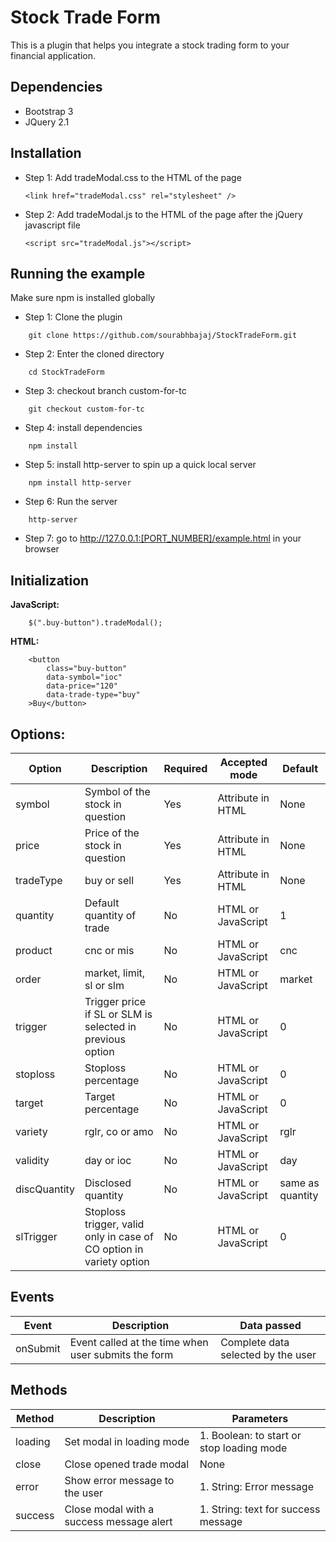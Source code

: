 # Stock Trade Form

This is a plugin that helps you integrate a stock trading form to your financial application.

## Dependencies

- Bootstrap 3
- JQuery 2.1

## Installation

- Step 1: Add tradeModal.css to the HTML of the page

    ```
    <link href="tradeModal.css" rel="stylesheet" />
    ```

- Step 2: Add tradeModal.js to the HTML of the page after the jQuery javascript file

    ```
    <script src="tradeModal.js"></script>
    ```

## Running the example

Make sure npm is installed globally

- Step 1: Clone the plugin
```
    git clone https://github.com/sourabhbajaj/StockTradeForm.git
```

- Step 2: Enter the cloned directory

```
    cd StockTradeForm
```

- Step 3: checkout branch custom-for-tc

```
    git checkout custom-for-tc
```

- Step 4: install dependencies

```
    npm install
```

- Step 5: install http-server to spin up a quick local server

```
    npm install http-server
```

- Step 6: Run the server

```
    http-server
```

- Step 7: go to http://127.0.0.1:[PORT_NUMBER]/example.html in your browser


## Initialization
    
__JavaScript:__
```
    $(".buy-button").tradeModal();
```

__HTML:__
```
    <button 
        class="buy-button"
        data-symbol="ioc" 
        data-price="120" 
        data-trade-type="buy"
    >Buy</button>
```

## Options:

| Option | Description | Required | Accepted mode | Default |
|-------------|-------------|----------|---------------|---------|
| symbol | Symbol of the stock in question | Yes | Attribute in HTML | None |
| price | Price of the stock in question | Yes | Attribute in HTML | None |
| tradeType | buy or sell | Yes | Attribute in HTML | None |
| quantity | Default quantity of trade | No | HTML or JavaScript | 1 |
| product | cnc or mis | No | HTML or JavaScript | cnc |
| order | market, limit, sl or slm | No | HTML or JavaScript | market |
| trigger | Trigger price if SL or SLM is selected in previous option | No | HTML or JavaScript | 0 |
| stoploss | Stoploss percentage | No | HTML or JavaScript | 0 |
| target | Target percentage | No | HTML or JavaScript | 0 |
| variety | rglr, co or amo | No | HTML or JavaScript | rglr |
| validity | day or ioc | No | HTML or JavaScript | day |
| discQuantity | Disclosed quantity | No | HTML or JavaScript | same as quantity |
| slTrigger | Stoploss trigger, valid only in case of CO option in variety option | No | HTML or JavaScript | 0 |

## Events
| Event | Description | Data passed |
|-------------|-------------|----------|
| onSubmit | Event called at the time when user submits the form | Complete data selected by the user |


## Methods

| Method | Description | Parameters |
|-------------|-------------|----------|
| loading | Set modal in loading mode | 1. Boolean: to start or stop loading mode |
| close | Close opened trade modal | None |
| error | Show error message to the user | 1. String: Error message |
| success | Close modal with a success message alert | 1. String: text for success message |

